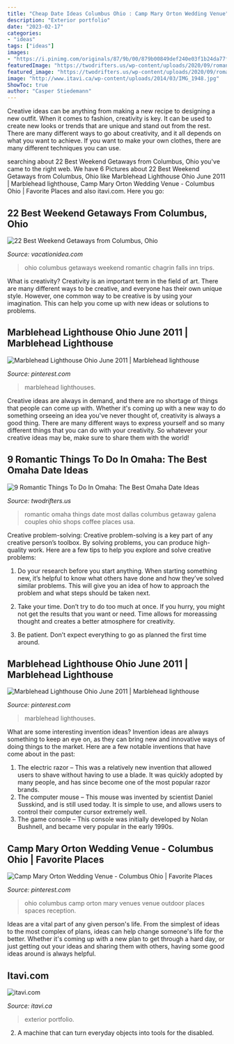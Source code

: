 ```yaml
---
title: "Cheap Date Ideas Columbus Ohio : Camp Mary Orton Wedding Venue"
description: "Exterior portfolio"
date: "2023-02-17"
categories:
- "ideas"
tags: ["ideas"]
images:
- "https://i.pinimg.com/originals/87/9b/00/879b00849def240e03f1b24da77f7332.jpg"
featuredImage: "https://twodrifters.us/wp-content/uploads/2020/09/romantic-omaha-2.jpg"
featured_image: "https://twodrifters.us/wp-content/uploads/2020/09/romantic-omaha-2.jpg"
image: "http://www.itavi.ca/wp-content/uploads/2014/03/IMG_1948.jpg"
ShowToc: true
author: "Casper Stiedemann"
---
```



Creative ideas can be anything from making a new recipe to designing a new outfit. When it comes to fashion, creativity is key. It can be used to create new looks or trends that are unique and stand out from the rest. There are many different ways to go about creativity, and it all depends on what you want to achieve. If you want to make your own clothes, there are many different techniques you can use.

	

		
searching about 22 Best Weekend Getaways from Columbus, Ohio you've came to the right web. We have 6 Pictures about 22 Best Weekend Getaways from Columbus, Ohio like Marblehead Lighthouse Ohio June 2011 | Marblehead lighthouse, Camp Mary Orton Wedding Venue - Columbus Ohio | Favorite Places and also itavi.com. Here you go:
		
    
## 22 Best Weekend Getaways From Columbus, Ohio

<img loading=lazy src="https://vacationidea.com/pix/img25Hy8R/getaways/best-weekend-getaways-from-columbus-ohio_g24_mobi.jpg" onerror="this.onerror=null;this.src='https://tse2.mm.bing.net/th?id=OIP.mNlhskd_I80Qty3rIx2PNQAAAA&amp;pid=15.1';" alt="22 Best Weekend Getaways from Columbus, Ohio">

_Source: vacationidea.com_

>ohio columbus getaways weekend romantic chagrin falls inn trips. 

	

What is creativity?
Creativity is an important term in the field of art. There are many different ways to be creative, and everyone has their own unique style. However, one common way to be creative is by using your imagination. This can help you come up with new ideas or solutions to problems.

    
## Marblehead Lighthouse Ohio June 2011 | Marblehead Lighthouse

<img loading=lazy src="https://i.pinimg.com/originals/87/9b/00/879b00849def240e03f1b24da77f7332.jpg" onerror="this.onerror=null;this.src='https://tse2.mm.bing.net/th?id=OIP.uFuogWBaIQrejs9BUTw9eAHaJ4&amp;pid=15.1';" alt="Marblehead Lighthouse Ohio June 2011 | Marblehead lighthouse">

_Source: pinterest.com_

>marblehead lighthouses. 

	

Creative ideas are always in demand, and there are no shortage of things that people can come up with. Whether it's coming up with a new way to do something orseeing an idea you've never thought of, creativity is always a good thing. There are many different ways to express yourself and so many different things that you can do with your creativity. So whatever your creative ideas may be, make sure to share them with the world!

    
## 9 Romantic Things To Do In Omaha: The Best Omaha Date Ideas

<img loading=lazy src="https://twodrifters.us/wp-content/uploads/2020/09/romantic-omaha-2.jpg" onerror="this.onerror=null;this.src='https://tse3.mm.bing.net/th?id=OIP.JlwHXze598B3YO_y-3IQCAHaO0&amp;pid=15.1';" alt="9 Romantic Things To Do In Omaha: The Best Omaha Date Ideas">

_Source: twodrifters.us_

>romantic omaha things date most dallas columbus getaway galena couples ohio shops coffee places usa. 

	

Creative problem-solving:
Creative problem-solving is a key part of any creative person’s toolbox. By solving problems, you can produce high-quality work. Here are a few tips to help you explore and solve creative problems:
1) Do your research before you start anything. When starting something new, it’s helpful to know what others have done and how they’ve solved similar problems. This will give you an idea of how to approach the problem and what steps should be taken next.

2) Take your time. Don’t try to do too much at once. If you hurry, you might not get the results that you want or need. Time allows for moreassing thought and creates a better atmosphere for creativity.

3) Be patient. Don’t expect everything to go as planned the first time around.

    
## Marblehead Lighthouse Ohio June 2011 | Marblehead Lighthouse

<img loading=lazy src="https://i.pinimg.com/736x/87/9b/00/879b00849def240e03f1b24da77f7332--lighthouses-ohio.jpg" onerror="this.onerror=null;this.src='https://tse2.mm.bing.net/th?id=OIP.UY8HNlXpOXOL3ID1ERjNMAHaJ3&amp;pid=15.1';" alt="Marblehead Lighthouse Ohio June 2011 | Marblehead lighthouse">

_Source: pinterest.com_

>marblehead lighthouses. 

	

What are some interesting invention ideas?
Invention ideas are always something to keep an eye on, as they can bring new and innovative ways of doing things to the market. Here are a few notable inventions that have come about in the past: 
1. The electric razor – This was a relatively new invention that allowed users to shave without having to use a blade. It was quickly adopted by many people, and has since become one of the most popular razor brands. 
2. The computer mouse – This mouse was invented by scientist Daniel Susskind, and is still used today. It is simple to use, and allows users to control their computer cursor extremely well. 
3. The game console – This console was initially developed by Nolan Bushnell, and became very popular in the early 1990s.

    
## Camp Mary Orton Wedding Venue - Columbus Ohio | Favorite Places

<img loading=lazy src="https://s-media-cache-ak0.pinimg.com/736x/cf/93/3b/cf933bc6ec9be6962a21a7f4c48dd300.jpg" onerror="this.onerror=null;this.src='https://tse4.mm.bing.net/th?id=OIP.6k_3Hqw_TpxQ323D320-jgHaJ3&amp;pid=15.1';" alt="Camp Mary Orton Wedding Venue - Columbus Ohio | Favorite Places">

_Source: pinterest.com_

>ohio columbus camp orton mary venues venue outdoor places spaces reception. 

	

Ideas are a vital part of any given person's life. From the simplest of ideas to the most complex of plans, ideas can help change someone's life for the better. Whether it's coming up with a new plan to get through a hard day, or just getting out your ideas and sharing them with others, having some good ideas around is always helpful.

    
## Itavi.com

<img loading=lazy src="http://www.itavi.ca/wp-content/uploads/2014/03/IMG_1948.jpg" onerror="this.onerror=null;this.src='https://tse3.mm.bing.net/th?id=OIP.0kqp91lWCRUJ_PmgKx50mQAAAA&amp;pid=15.1';" alt="itavi.com">

_Source: itavi.ca_

>exterior portfolio. 

	

2. A machine that can turn everyday objects into tools for the disabled.

